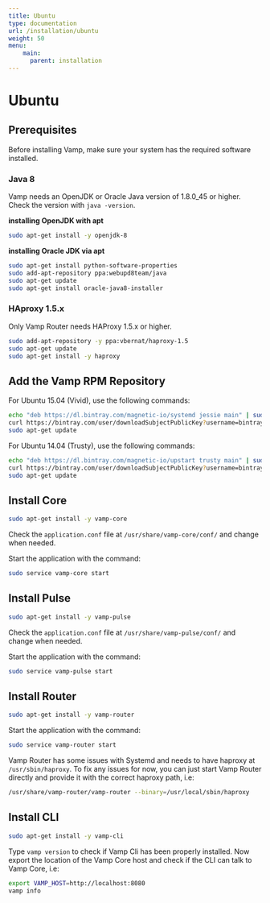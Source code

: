 ```yaml
---
title: Ubuntu
type: documentation
url: /installation/ubuntu
weight: 50
menu:
    main:
      parent: installation    
---
```


# Ubuntu

## Prerequisites

Before installing Vamp, make sure your system has the required software installed.

### Java 8

Vamp needs an OpenJDK or Oracle Java version of 1.8.0_45 or higher. Check the version with `java -version`.

**installing OpenJDK with apt**

```bash
sudo apt-get install -y openjdk-8
```

**installing Oracle JDK via apt**


```bash
sudo apt-get install python-software-properties
sudo add-apt-repository ppa:webupd8team/java
sudo apt-get update
sudo apt-get install oracle-java8-installer
```

### HAproxy 1.5.x

Only Vamp Router needs HAProxy 1.5.x or higher.


```bash
sudo add-apt-repository -y ppa:vbernat/haproxy-1.5
sudo apt-get update
sudo apt-get install -y haproxy
```



## Add the Vamp RPM Repository

For Ubuntu 15.04 (Vivid), use the following commands:


```bash
echo "deb https://dl.bintray.com/magnetic-io/systemd jessie main" | sudo tee -a /etc/apt/sources.list
curl https://bintray.com/user/downloadSubjectPublicKey?username=bintray | sudo apt-key add -
sudo apt-get update
```



For Ubuntu 14.04 (Trusty), use the following commands:


```bash
echo "deb https://dl.bintray.com/magnetic-io/upstart trusty main" | sudo tee -a /etc/apt/sources.list
curl https://bintray.com/user/downloadSubjectPublicKey?username=bintray | sudo apt-key add -
sudo apt-get update
```



## Install Core


```bash
sudo apt-get install -y vamp-core
```


Check the `application.conf` file at `/usr/share/vamp-core/conf/` and change when needed.

Start the application with the command:


```bash
sudo service vamp-core start
```


## Install Pulse


```bash
sudo apt-get install -y vamp-pulse
```


Check the `application.conf` file at `/usr/share/vamp-pulse/conf/` and change when needed.

Start the application with the command:

```bash
sudo service vamp-pulse start
```

## Install Router


```bash
sudo apt-get install -y vamp-router
```


Start the application with the command:

```bash
sudo service vamp-router start
```

Vamp Router has some issues with Systemd and needs to have haproxy at `/usr/sbin/haproxy`. To fix any issues for now,
you can just start Vamp Router directly and provide it with the correct haproxy path, i.e:

```bash
/usr/share/vamp-router/vamp-router --binary=/usr/local/sbin/haproxy
```

## Install CLI


```bash
sudo apt-get install -y vamp-cli
```


Type `vamp version` to check if Vamp Cli has been properly installed. 
Now export the location of the Vamp Core host and check if the CLI can talk to Vamp Core, i.e:

```bash
export VAMP_HOST=http://localhost:8080
vamp info
```
